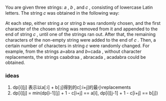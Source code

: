 You are given three strings: 𝑎
, 𝑏
, and 𝑐
, consisting of lowercase Latin letters. The string 𝑐
 was obtained in the following way:

At each step, either string 𝑎
 or string 𝑏
 was randomly chosen, and the first character of the chosen string was removed from it and appended to the end of string 𝑐
, until one of the strings ran out. After that, the remaining characters of the non-empty string were added to the end of 𝑐
.
Then, a certain number of characters in string 𝑐
 were randomly changed.
For example, from the strings 𝑎=abra
 and 𝑏=cada
, without character replacements, the strings caabdraa
, abracada
, acadabra
 could be obtained.


### ideas
1. dp[i][j] 表示以a[:i] + b[:j]得到的c[:i+j]的最小replacements
2. dp[i][j] = min(dp[i-1][j] + 1 - c[i+j] == a[i], dp[i][j-1] + 1 - c[i+j] == b[j])